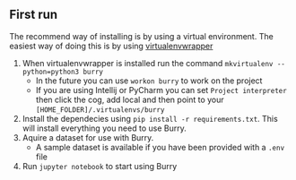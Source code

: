 ## First run
The recommend way of installing is by using a virtual environment. The easiest way of doing this is by using [virtualenvwrapper](https://virtualenvwrapper.readthedocs.io/en/latest/install.html#quick-start)

1. When virtualenvwrapper is installed run the command `mkvirtualenv --python=python3 burry`
    * In the future you can use `workon burry` to work on the project 
    * If you are using Intellij or PyCharm you can set `Project interpreter` then click the cog, add local and then point to your `[HOME_FOLDER]/.virtualenvs/burry`
1. Install the dependecies using `pip install -r requirements.txt`. This will install everything you need to use Burry.
1. Aquire a dataset for use with Burry.
    * A sample dataset is available if you have been provided with a `.env` file
1. Run `jupyter notebook` to start using Burry
